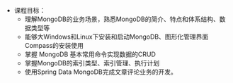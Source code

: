 

- 课程目标：
  - 理解MongoDB的业务场景，熟悉MongoDB的简介、特点和体系结构、数据类型等
  - 能够大Windows和Linux下安装和启动MongoDB、图形化管理界面Compass的安装使用
  - 掌握 MongoDB 基本常用命令实现数据的CRUD
  - 掌握MongoDB的索引类型、索引管理、执行计划
  - 使用Spring Data MongoDB完成文章评论业务的开发。


